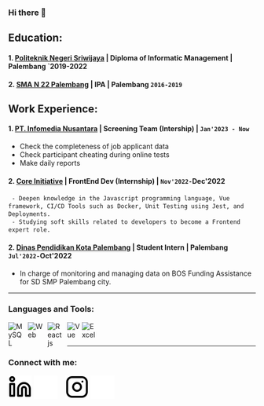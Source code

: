 ### Hi there 👋

<!--
**gurningamelia/gurningamelia** is a ✨ _special_ ✨ repository because its `README.md` (this file) appears on your GitHub profile.

Here are some ideas to get you started:

- 🔭 I’m a fresh graduate
- 🌱 I’m currently learning Reactjs and Testing Programm
- 👯 I’m looking to collaborate as QA Engginer
- 💬 Ask me about anything
- 📫 How to reach me: ameliagurning90@gmail.com
- 😄 Pronouns: she/her
-->
## Education:

#### 1. [Politeknik Negeri Sriwijaya](https://www.polsri.ac.id) | Diploma of Informatic Management | Palembang `2019-2022
#### 2. [SMA N 22 Palembang](https://www.sman22plg.sch.id) | IPA | Palembang `2016-2019`
   
## Work Experience:
#### 1. [PT. Infomedia Nusantara](https://www.infomedia.co.id) | Screening Team (Intership) | `Jan'2023 - Now`
   - Check the completeness of job applicant data
   - Check participant cheating during online tests
   - Make daily reports
#### 2. [Core Initiative](https://coreinitiative.id) | FrontEnd Dev (Internship) | `Nov'2022-`Dec'2022
     - Deepen knowledge in the Javascript programming language, Vue framework, CI/CD Tools such as Docker, Unit Testing using Jest, and Deployments. 
     - Studying soft skills related to developers to become a Frontend expert role.
#### 2. [Dinas Pendidikan Kota Palembang](http://portal.disdik.palembang.go.id/about) | Student Intern | Palembang `Jul'2022-`Oct'2022
   - In charge of monitoring and managing data on BOS Funding Assistance for SD SMP Palembang city.
---

### Languages and Tools:

[<img align="left" alt="MySQL" width="30px" src="https://cdn.jsdelivr.net/gh/devicons/devicon/icons/mysql/mysql-original.svg" style="padding-right:10px;" />][webdev]
[<img align="left" alt="Web" width="30px" src="https://tse1.mm.bing.net/th?id=OIP.qRH-viaTdgh-nLyVA3sKkwHaGa&pid=Api&P=0" style="padding-right:10px;" />][webdev]
[<img align="left" alt="Reactjs" width="30px" src="https://tse2.mm.bing.net/th?id=OIP.EvfL4OMIgKMnXb8JZBHKZgHaGF&pid=Api&P=0" style="padding-right:10px;" />][webdev]
[<img align="left" alt="Vue" width="30px" src="https://tse1.mm.bing.net/th?id=OIP.b8HASxFPkrLqZ0fJoLV_YQHaGZ&pid=Api&P=0" style="padding-right:0px;" />][webdev]
[<img align="left" alt="Excel" width="30px" src="https://is2-ssl.mzstatic.com/image/thumb/Purple126/v4/a8/fd/5a/a8fd5a84-c6f1-355f-3b9f-6e86598efaa3/XCEL.png/1200x630bb.png" style="padding-right:10px;" />][webdev]

<br />
<br />

---
### Connect with me:

[![website](./img/linkedin-light.svg)](https://www.linkedin.com/in/amelia-gurning#gh-light-mode-only)
[![website](./img/linkedin-dark.svg)](https://www.linkedin.com/in/amelia-gurning#gh-dark-mode-only)
&nbsp;&nbsp;
[![website](./img/instagram-light.svg)](https://instagram.com/ameel.db#gh-light-mode-only)
[![website](./img/instagram-dark.svg)](https://instagram.com/ameel.db#gh-dark-mode-only)



[webdev]: https://github.com/gurningamelia/gurningamelia
